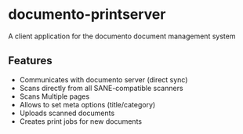 # documento-printserver
A client application for the documento document management system

## Features
- Communicates with documento server (direct sync)
- Scans directly from all SANE-compatible scanners
- Scans Multiple pages
- Allows to set meta options (title/category)
- Uploads scanned documents
- Creates print jobs for new documents
